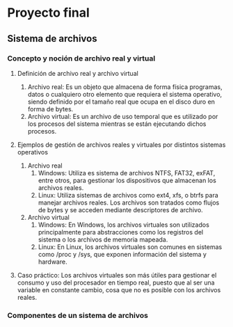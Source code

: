 # Proyecto final
## Sistema de archivos
### Concepto y noción de archivo real y virtual
1. Definición de archivo real y archivo virtual
   1. Archivo real: Es un objeto que almacena de forma física programas, datos o cualquiero otro elemento que requiera el sistema operativo, siendo definido por el tamaño real que ocupa en el disco duro en forma de bytes.
   2. Archivo virtual: Es un archivo de uso temporal que es utilizado por los procesos del sistema mientras se están ejecutando dichos procesos.

2. Ejemplos de gestión de archivos reales y virtuales por distintos sistemas operativos
   1. Archivo real
      1. Windows: Utiliza es sistema de archivos NTFS, FAT32, exFAT, entre otros, para gestionar los dispositivos que almacenan los archivos reales.
      2. Linux: Utiliza sistemas de archivos como ext4, xfs, o btrfs para manejar archivos reales. Los archivos son tratados como flujos de bytes y se acceden mediante descriptores de archivo.
   2. Archivo virtual
      1. Windows: En Windows, los archivos virtuales son utilizados principalmente para abstracciones como los registros del sistema o los archivos de memoria mapeada.
      2. Linux: En Linux, los archivos virtuales son comunes en sistemas como /proc y /sys, que exponen información del sistema y hardware.
3. Caso práctico: Los archivos virtuales son más útiles para gestionar el consumo y uso del procesador en tiempo real, puesto que al ser una variable en constante cambio, cosa que no es posible con los archivos reales.
### Componentes de un sistema de archivos